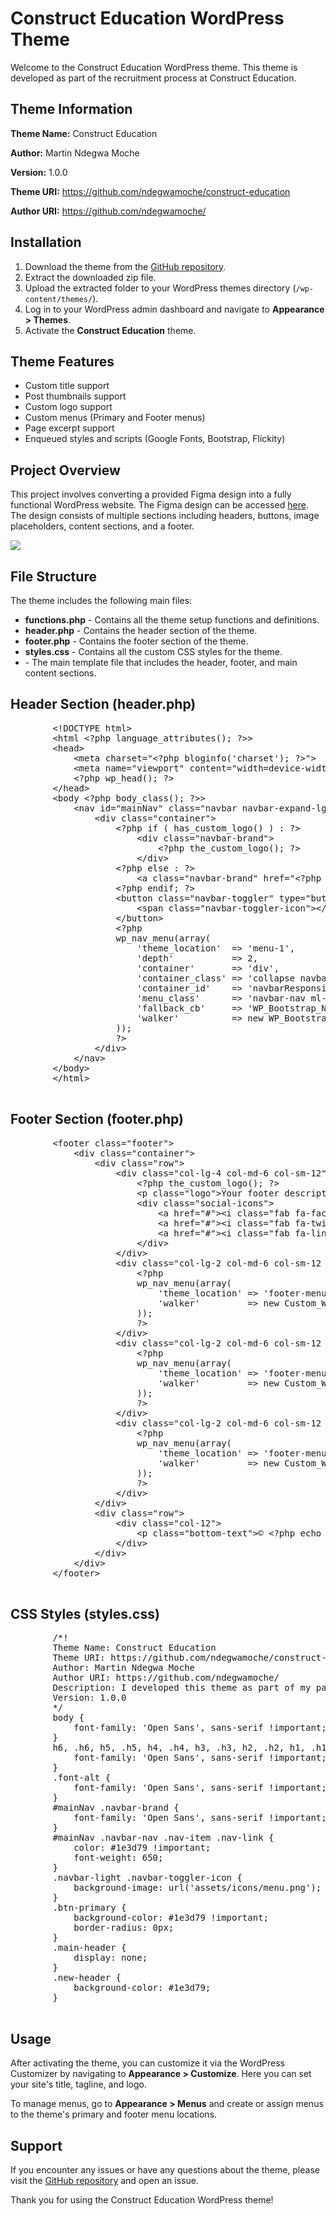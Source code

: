 <h1>Construct Education WordPress Theme</h1>
    <p>Welcome to the Construct Education WordPress theme. This theme is developed as part of the recruitment process at Construct Education.</p>
    <h2>Theme Information</h2>
    <p><strong>Theme Name:</strong> Construct Education</p>
    <p><strong>Author:</strong> Martin Ndegwa Moche</p>
    <p><strong>Version:</strong> 1.0.0</p>
    <p><strong>Theme URI:</strong> <a href="https://github.com/ndegwamoche/construct-education">https://github.com/ndegwamoche/construct-education</a></p>
    <p><strong>Author URI:</strong> <a href="https://github.com/ndegwamoche/">https://github.com/ndegwamoche/</a></p>
  <h2>Installation</h2>
    <ol>
        <li>Download the theme from the <a href="https://github.com/ndegwamoche/construct-education">GitHub repository</a>.</li>
        <li>Extract the downloaded zip file.</li>
        <li>Upload the extracted folder to your WordPress themes directory (<code>/wp-content/themes/</code>).</li>
        <li>Log in to your WordPress admin dashboard and navigate to <strong>Appearance > Themes</strong>.</li>
        <li>Activate the <strong>Construct Education</strong> theme.</li>
    </ol>
    <h2>Theme Features</h2>
    <ul>
        <li>Custom title support</li>
        <li>Post thumbnails support</li>
        <li>Custom logo support</li>
        <li>Custom menus (Primary and Footer menus)</li>
        <li>Page excerpt support</li>
        <li>Enqueued styles and scripts (Google Fonts, Bootstrap, Flickity)</li>
    </ul>
     <section>
            <h2>Project Overview</h2>
            <p>This project involves converting a provided Figma design into a fully functional WordPress website. The Figma design can be accessed <a target="_blank" href="https://www.figma.com/design/MCqnZoZ0N5YxX1bBrqQSIF/Design---Dev-Task?node-id=0-1&t=BJGkDnqf5i1PkdZH-0">here</a>. The design consists of multiple sections including headers, buttons, image placeholders, content sections, and a footer.</p>
         <img src='https://github.com/ndegwamoche/construct-education/blob/main/screenshot.png'/>
        </section>
    <h2>File Structure</h2>
    <p>The theme includes the following main files:</p>
    <ul>
        <li><strong>functions.php</strong> - Contains all the theme setup functions and definitions.</li>
        <li><strong>header.php</strong> - Contains the header section of the theme.</li>
        <li><strong>footer.php</strong> - Contains the footer section of the theme.</li>
        <li><strong>styles.css</strong> - Contains all the custom CSS styles for the theme.</li>
        <li><strong></strong> - The main template file that includes the header, footer, and main content sections.</li>
    </ul>
    <h2>Header Section (header.php)</h2>
    <pre>
        &lt;!DOCTYPE html&gt;
        &lt;html &lt;?php language_attributes(); ?&gt;&gt;
        &lt;head&gt;
            &lt;meta charset="&lt;?php bloginfo('charset'); ?&gt;"&gt;
            &lt;meta name="viewport" content="width=device-width, initial-scale=1"&gt;
            &lt;?php wp_head(); ?&gt;
        &lt;/head&gt;
        &lt;body &lt;?php body_class(); ?&gt;&gt;
            &lt;nav id="mainNav" class="navbar navbar-expand-lg navbar-light bg-light"&gt;
                &lt;div class="container"&gt;
                    &lt;?php if ( has_custom_logo() ) : ?&gt;
                        &lt;div class="navbar-brand"&gt;
                            &lt;?php the_custom_logo(); ?&gt;
                        &lt;/div&gt;
                    &lt;?php else : ?&gt;
                        &lt;a class="navbar-brand" href="&lt;?php echo home_url(); ?&gt;"&gt;&lt;?php bloginfo('name'); ?&gt;&lt;/a&gt;
                    &lt;?php endif; ?&gt;
                    &lt;button class="navbar-toggler" type="button" data-toggle="collapse" data-target="#navbarResponsive" aria-controls="navbarResponsive" aria-expanded="false" aria-label="&lt;?php esc_attr_e('Toggle navigation', 'construct-education'); ?&gt;"&gt;
                        &lt;span class="navbar-toggler-icon"&gt;&lt;/span&gt;
                    &lt;/button&gt;
                    &lt;?php
                    wp_nav_menu(array(
                        'theme_location'  => 'menu-1',
                        'depth'           => 2,
                        'container'       => 'div',
                        'container_class' => 'collapse navbar-collapse',
                        'container_id'    => 'navbarResponsive',
                        'menu_class'      => 'navbar-nav ml-auto',
                        'fallback_cb'     => 'WP_Bootstrap_Navwalker::fallback',
                        'walker'          => new WP_Bootstrap_Navwalker(),
                    ));
                    ?&gt;
                &lt;/div&gt;
            &lt;/nav&gt;
        &lt;/body&gt;
        &lt;/html&gt;
    </pre>
    <h2>Footer Section (footer.php)</h2>
    <pre>
        &lt;footer class="footer"&gt;
            &lt;div class="container"&gt;
                &lt;div class="row"&gt;
                    &lt;div class="col-lg-4 col-md-6 col-sm-12"&gt;
                        &lt;?php the_custom_logo(); ?&gt;
                        &lt;p class="logo"&gt;Your footer description or address here&lt;/p&gt;
                        &lt;div class="social-icons"&gt;
                            &lt;a href="#"&gt;&lt;i class="fab fa-facebook-f"&gt;&lt;/i&gt;&lt;/a&gt;
                            &lt;a href="#"&gt;&lt;i class="fab fa-twitter"&gt;&lt;/i&gt;&lt;/a&gt;
                            &lt;a href="#"&gt;&lt;i class="fab fa-linkedin-in"&gt;&lt;/i&gt;&lt;/a&gt;
                        &lt;/div&gt;
                    &lt;/div&gt;
                    &lt;div class="col-lg-2 col-md-6 col-sm-12 links-column"&gt;
                        &lt;?php
                        wp_nav_menu(array(
                            'theme_location' => 'footer-menu-1',
                            'walker'         => new Custom_Walker_Nav_Menu(),
                        ));
                        ?&gt;
                    &lt;/div&gt;
                    &lt;div class="col-lg-2 col-md-6 col-sm-12 links-column"&gt;
                        &lt;?php
                        wp_nav_menu(array(
                            'theme_location' => 'footer-menu-2',
                            'walker'         => new Custom_Walker_Nav_Menu(),
                        ));
                        ?&gt;
                    &lt;/div&gt;
                    &lt;div class="col-lg-2 col-md-6 col-sm-12 links-column"&gt;
                        &lt;?php
                        wp_nav_menu(array(
                            'theme_location' => 'footer-menu-3',
                            'walker'         => new Custom_Walker_Nav_Menu(),
                        ));
                        ?&gt;
                    &lt;/div&gt;
                &lt;/div&gt;
                &lt;div class="row"&gt;
                    &lt;div class="col-12"&gt;
                        &lt;p class="bottom-text"&gt;&copy; &lt;?php echo date("Y"); ?&gt; &lt;?php bloginfo('name'); ?&gt;. All Rights Reserved.&lt;/p&gt;
                    &lt;/div&gt;
                &lt;/div&gt;
            &lt;/div&gt;
        &lt;/footer&gt;
    </pre>
    
<?php
get_footer();
    </pre>
    <h2>CSS Styles (styles.css)</h2>
    <pre>
        /*!
        Theme Name: Construct Education
        Theme URI: https://github.com/ndegwamoche/construct-education
        Author: Martin Ndegwa Moche
        Author URI: https://github.com/ndegwamoche/
        Description: I developed this theme as part of my participation in the recruitment process at Construct Education.
        Version: 1.0.0
        */
        body {
            font-family: 'Open Sans', sans-serif !important;
        }
        h6, .h6, h5, .h5, h4, .h4, h3, .h3, h2, .h2, h1, .h1 {
            font-family: 'Open Sans', sans-serif !important;
        }
        .font-alt {
            font-family: 'Open Sans', sans-serif !important;
        }
        #mainNav .navbar-brand {
            font-family: 'Open Sans', sans-serif !important;
        }
        #mainNav .navbar-nav .nav-item .nav-link {
            color: #1e3d79 !important;
            font-weight: 650;
        }
        .navbar-light .navbar-toggler-icon {
            background-image: url('assets/icons/menu.png');
        }
        .btn-primary {
            background-color: #1e3d79 !important;
            border-radius: 0px;
        }
        .main-header {
            display: none;
        }
        .new-header {
            background-color: #1e3d79;
        }
    </pre>
    <h2>Usage</h2>
    <p>After activating the theme, you can customize it via the WordPress Customizer by navigating to <strong>Appearance > Customize</strong>. Here you can set your site's title, tagline, and logo.</p>
    <p>To manage menus, go to <strong>Appearance > Menus</strong> and create or assign menus to the theme's primary and footer menu locations.</p>
    <h2>Support</h2>
    <p>If you encounter any issues or have any questions about the theme, please visit the <a href="https://github.com/ndegwamoche/construct-education">GitHub repository</a> and open an issue.</p>
    <p>Thank you for using the Construct Education WordPress theme!</p>
